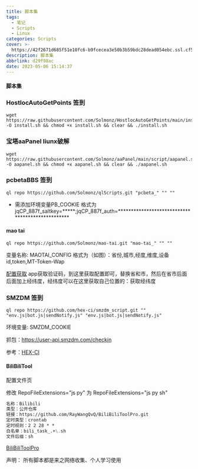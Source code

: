 ```yaml
---
title: 脚本集
tags:
  - 笔记
  - Scripts
  - Linux
categories: Scripts
cover: >-
  https://42f2671d685f51e10fc6-b9fcecea3e50b3b59bdc28dead054ebc.ssl.cf5.rackcdn.com/illustrations/Augmented_reality_re_f0qd.svg
description: 脚本集
abbrlink: d29f98ac
date: 2023-05-06 15:14:37
---
```

#### 脚本集
### HostlocAutoGetPoints 签到
```shell
wget https://raw.githubusercontent.com/Solmonz/HostlocAutoGetPoints/main/install.sh -O install.sh && chmod +x install.sh && clear && ./install.sh
```
### 宝塔aaPanel liunx破解
```shell
wget https://raw.githubusercontent.com/Solmonz/aaPanel/main/script/aapanel.sh  -O aapanel.sh && chmod +x aapanel.sh && clear && ./aapanel.sh
```

### pcbetaBBS 签到
```shell
ql repo https://github.com/Solmonz/qlScripts.git "pcbeta_" "" ""
```
- 需添加环境变量PB_COOKIE
格式为jqCP_887f_saltkey=*****;jqCP_887f_auth=*************************************************

#### mao tai 
```shell
ql repo https://github.com/Solmonz/mao-tai.git "mao-tai_" "" ""
```
变量名称: MAOTAI_CONFIG 格式为（如图）：省份,城市,经度,维度,设备id,token,MT-Token-Wap

[配置获取](http://api.vus.tax/) app获取验证码，到这里获取配置即可，替换省和市，然后在省市后面后面加上经纬度，经纬度可以在这里获取自己位置的：获取经纬度

### SMZDM 签到
```shell
ql repo https://github.com/hex-ci/smzdm_script.git "" "env.js|bot.js|sendNotify.js" "env.js|bot.js|sendNotify.js"
```
环境变量: SMZDM_COOKIE 

抓包：https://user-api.smzdm.com/checkin

参考：[HEX-CI](https://github.com/hex-ci/smzdm_script)

#### BiliBiliTool
配置文件页 

修改 RepoFileExtensions="js py" 为 RepoFileExtensions="js py sh"
```markdown
名称：Bilibili
类型：公开仓库
链接：https://github.com/RayWangQvQ/BiliBiliToolPro.git
定时类型：crontab
定时规则：2 2 28 * *
白名单：bili_task_.+\.sh
文件后缀：sh
```
[BiliBiliToolPro](https://github.com/RayWangQvQ/BiliBiliToolPro/)

声明：
所有脚本都是来之网络收集、个人学习使用